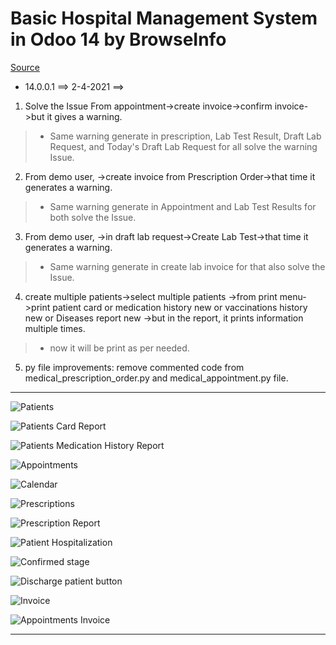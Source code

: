 # Basic Hospital Management System in Odoo 14 by BrowseInfo

[Source](https://apps.odoo.com/apps/modules/14.0/basic_hms/)

* 14.0.0.1 ==> 2-4-2021 ==> 

1. Solve the Issue From appointment->create invoice->confirm invoice->but it gives a warning.
  > - Same warning generate in prescription, Lab Test Result, Draft Lab Request, and Today's Draft Lab Request for all solve the warning Issue.

2. From demo user, ->create invoice from Prescription Order->that time it generates a warning.
  > - Same warning generate in Appointment and Lab Test Results for both solve the Issue.

3. From demo user, ->in draft lab request->Create Lab Test->that time it generates a warning.
  > - Same warning generate in create lab invoice for that also solve the Issue.

4. create multiple patients->select multiple patients ->from print menu->print patient card or medication history new or vaccinations history new or Diseases report new ->but in the report, it prints information multiple times.
  > - now it will be print as per needed.

5. py file improvements: remove commented code from medical_prescription_order.py and medical_appointment.py file.

---

![Patients](01.jpg)

![Patients Card Report](02.jpg)

![Patients Medication History Report](03.jpg)

![Appointments](04.jpg)

![Calendar](05.jpg)

![Prescriptions](06.jpg)

![Prescription Report](07.jpg)

![Patient Hospitalization](08.jpg)

![Confirmed stage](09.jpg)

![Discharge patient button](10.jpg)

![Invoice](11.jpg)

![Appointments Invoice](12.jpg)

---